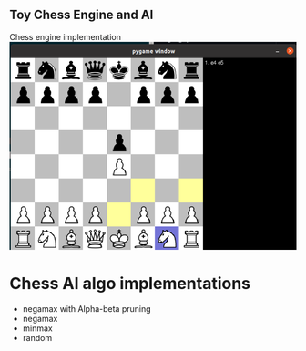 ## Toy Chess Engine and AI

Chess engine implementation
![This is an image](/images/Screenshot_move_highlighting.png)


# Chess AI algo implementations
- negamax with Alpha-beta pruning
- negamax
- minmax 
- random
